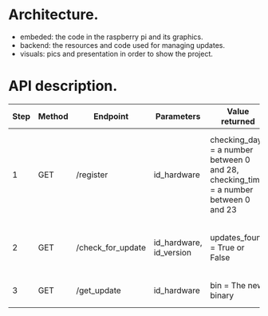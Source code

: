# Architecture.

* embeded: the code in the raspberry pi and its graphics.
* backend: the resources and code used for managing updates.
* visuals: pics and presentation in order to show the project.

# API description.

| Step | Method | Endpoint | Parameters | Value returned | Description |
| --- | --- | --- | --- | --- | --- |
| 1 | GET | /register | id_hardware | checking_day = a number between 0 and 28,<br>checking_time = a number between 0 and 23 | Get the day number and time when we will check for updates each month to avoid API explosion |
| 2 | GET | /check_for_update | id_hardware, id_version | updates_found = True or False | Allow us to check if there is an update available |
| 3 | GET | /get_update |  id_hardware | bin = The new binary | Download thenew update |